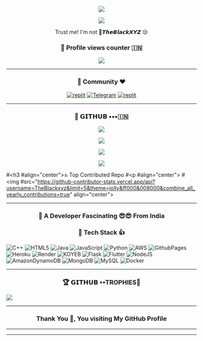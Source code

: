 
  
<p align="center">
  <a href="https://github.com/TheBlackxyz/readme-typing-svg">
    <img src="https://readme-typing-svg.demolab.com/?lines=TheBlackXYZ &font=Fira%20SemiBold&center=true&width=480&height=45&color=ff0000&vCenter=true&pause=1000&size=40" /></a>
</p>

<p align="center">
  <a href="https://github.com/TheBlackxyz/readme-typing-svg">
    <img src="https://readme-typing-svg.demolab.com/?lines=Full-stack%20web%20app%20and%20BOT%20developer;Experienced%20UI%2FUX%20Designer;2%2B%20month%20of%20coding%20experience;Always%20learning%20new%20things;A.I%20DEVELOPER%20&font=Fira%20Code&center=true&width=500&height=45&color=f75c7e&vCenter=true&pause=1000&size=22" /></a>
</p>

<p align="center">
 Trust me! I'm not 🚫𝙏𝙝𝙚𝘽𝙡𝙖𝙘𝙠𝙓𝙔𝙕 😒
</p>

<h3 align="center">👀 Profile views counter 🇮🇳</h3>
<p align="center">
<img src="https://profile-counter.glitch.me/{TheBlackxyz}/count.svg" <p align="center"> </p>

----------------------------------------------------------------------------------------------------------------------------------------------

<h3 align="center">🙏 Community ❤️</h3>
</p>
<p align="center">
<a href="https://www.instagram.com/the_black_xyz?igshid=YmMyMTA2M2Y="><img alt="replit" src="https://img.shields.io/badge/-Instagram-orange?style=for-the-badge&logo=instagram&logoColor=white"/></a> <a href="https://telegram.dog/TheBlackXYZBotz"><img alt="Telegram" src="https://img.shields.io/badge/TheBlackXYZBotz-2CA5E0?style=for-the-badge&logo=telegram&logoColor=green"/></a>
<a href="https://youtube.com/@TheBlackXYZ?igshid=YmMyMTA2M2Y="><img alt="replit" src="https://img.shields.io/badge/-youtube-red?style=for-the-badge&logo=youtube&logoColor=white"/></a>
</p>

----------------------------------------------------------------------------------------------------------------------------------------------


<h3 align="center">💜 𝗚𝗜𝗧𝗛𝗨𝗕 •••🇮🇳</h3>
<p align="center">
<img src="https://github-stats-alpha.vercel.app/api/?username=TheBlackxyz&cc=000&tc=00ff00&ic=fff000&bc=fff" align="center">
</p>
<p align="center">
<img src="https://github-readme-stats.vercel.app/api?username=TheBlackxyz&hide=prs&count_public=true&show_icons=true&theme=algolia" align="center"> </p>
<p align="center">
<img src="https://github-readme-streak-stats.herokuapp.com?user=TheBlackxyz&theme=radical&hide_border" align="center"> </p>
<p align="center">
<img src="https://github-readme-stats.vercel.app/api/top-langs/?username=TheBlackxyz&layout=compact&theme=merko" align="center"> </p>

#<h3 #align="center">🔝 Top Contributed Repo</h3>
#<p #align="center">
#<img #src="https://github-contributor-stats.vercel.app/api?username=TheBlackxyz&limit=5&theme=jolly&ff000&008000&combine_all_yearly_contributions=true" align="center"> </p>

----------------------------------------------------------------------------------------------------------------------------------------------
  
<h3 align="center">🫣 A Developer Fascinating 😎😎 From India</h3>

<h3 align="center">🤗 Tech Stack 👍</h3>

</p>
<p align="center">
  
![C++](https://img.shields.io/badge/c++-%2300599C.svg?style=for-the-badge&logo=c%2B%2B&logoColor=white) ![HTML5](https://img.shields.io/badge/html5-%23E34F26.svg?style=for-the-badge&logo=html5&logoColor=white) ![Java](https://img.shields.io/badge/java-%23ED8B00.svg?style=for-the-badge&logo=openjdk&logoColor=white) ![JavaScript](https://img.shields.io/badge/javascript-%23323330.svg?style=for-the-badge&logo=javascript&logoColor=%23F7DF1E) ![Python](https://img.shields.io/badge/python-3670A0?style=for-the-badge&logo=python&logoColor=ffdd54) ![AWS](https://img.shields.io/badge/AWS-%23FF9900.svg?style=for-the-badge&logo=amazon-aws&logoColor=white) ![GithubPages](https://img.shields.io/badge/github%20pages-121013?style=for-the-badge&logo=github&logoColor=white) ![Heroku](https://img.shields.io/badge/heroku-%23430098.svg?style=for-the-badge&logo=heroku&logoColor=white) ![Render](https://img.shields.io/badge/Render-%46E3B7.svg?style=for-the-badge&logo=render&logoColor=white) ![KOYEB](https://img.shields.io/badge/Koyeb-%23E34F26.svg?style=for-the-badge&logo=render&logoColor=white) ![Flask](https://img.shields.io/badge/flask-%23000.svg?style=for-the-badge&logo=flask&logoColor=white) ![Flutter](https://img.shields.io/badge/Flutter-%2302569B.svg?style=for-the-badge&logo=Flutter&logoColor=white) ![NodeJS](https://img.shields.io/badge/node.js-6DA55F?style=for-the-badge&logo=node.js&logoColor=white) ![AmazonDynamoDB](https://img.shields.io/badge/Amazon%20DynamoDB-4053D6?style=for-the-badge&logo=Amazon%20DynamoDB&logoColor=white) ![MongoDB](https://img.shields.io/badge/MongoDB-%234ea94b.svg?style=for-the-badge&logo=mongodb&logoColor=white) ![MySQL](https://img.shields.io/badge/mysql-%2300000f.svg?style=for-the-badge&logo=mysql&logoColor=white) ![Docker](https://img.shields.io/badge/docker-%230db7ed.svg?style=for-the-badge&logo=docker&logoColor=white)
  </p>
  
---------------------------------------------------------------------------------------------------------------------------------------

<h3 align="center">🏆 𝗚𝗜𝗧𝗛𝗨𝗕 ••TROPHIES🏅</h3>
</p>
<img src="https://github-profile-trophy.vercel.app/?username=TheBlackxyz&theme=radical&no-frame=false&no-bg=false&margin-w=4" </p>

---------------------------------------------------------------------------------------------------------------------------------------

<h3 align="center">Thank You 🙏, You visiting My GitHub Profile</h3>

----------------------------------------------------------------------------------------------------------------------------------------------

----------------------------------------------------------------------------------------------------------------------------------------------
